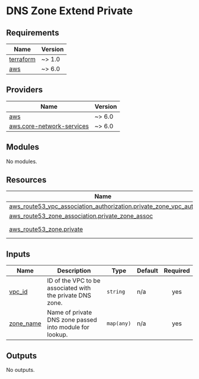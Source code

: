 # DNS Zone Extend Private

<!-- BEGIN_TF_DOCS -->
## Requirements

| Name | Version |
|------|---------|
| <a name="requirement_terraform"></a> [terraform](#requirement\_terraform) | ~> 1.0 |
| <a name="requirement_aws"></a> [aws](#requirement\_aws) | ~> 6.0 |

## Providers

| Name | Version |
|------|---------|
| <a name="provider_aws"></a> [aws](#provider\_aws) | ~> 6.0 |
| <a name="provider_aws.core-network-services"></a> [aws.core-network-services](#provider\_aws.core-network-services) | ~> 6.0 |

## Modules

No modules.

## Resources

| Name | Type |
|------|------|
| [aws_route53_vpc_association_authorization.private_zone_vpc_auth](https://registry.terraform.io/providers/hashicorp/aws/latest/docs/resources/route53_vpc_association_authorization) | resource |
| [aws_route53_zone_association.private_zone_assoc](https://registry.terraform.io/providers/hashicorp/aws/latest/docs/resources/route53_zone_association) | resource |
| [aws_route53_zone.private](https://registry.terraform.io/providers/hashicorp/aws/latest/docs/data-sources/route53_zone) | data source |

## Inputs

| Name | Description | Type | Default | Required |
|------|-------------|------|---------|:--------:|
| <a name="input_vpc_id"></a> [vpc\_id](#input\_vpc\_id) | ID of the VPC to be associated with the private DNS zone. | `string` | n/a | yes |
| <a name="input_zone_name"></a> [zone\_name](#input\_zone\_name) | Name of private DNS zone passed into module for lookup. | `map(any)` | n/a | yes |

## Outputs

No outputs.
<!-- END_TF_DOCS -->
